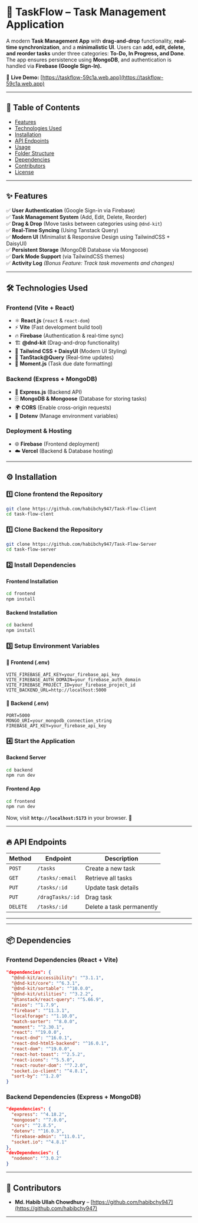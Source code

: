 # 📝 TaskFlow – Task Management Application  

A modern **Task Management App** with **drag-and-drop** functionality, **real-time synchronization**, and a **minimalistic UI**. Users can **add, edit, delete, and reorder tasks** under three categories: **To-Do, In Progress, and Done**. The app ensures persistence using **MongoDB**, and authentication is handled via **Firebase (Google Sign-In).**  

🚀 **Live Demo:** [https://taskflow-59c1a.web.app](https://taskflow-59c1a.web.app)  

---

## 📌 Table of Contents  
- [Features](#features)  
- [Technologies Used](#technologies-used)  
- [Installation](#installation)  
- [API Endpoints](#api-endpoints)  
- [Usage](#usage)  
- [Folder Structure](#folder-structure)  
- [Dependencies](#dependencies)  
- [Contributors](#contributors)  
- [License](#license)  

---

## ✨ Features  

✅ **User Authentication** (Google Sign-in via Firebase)  
✅ **Task Management System** (Add, Edit, Delete, Reorder)  
✅ **Drag & Drop** (Move tasks between categories using `@dnd-kit`)  
✅ **Real-Time Syncing** (Using Tanstack Query)  
✅ **Modern UI** (Minimalist & Responsive Design using TailwindCSS + DaisyUI)  
✅ **Persistent Storage** (MongoDB Database via Mongoose)  
✅ **Dark Mode Support** (via TailwindCSS themes)  
✅ **Activity Log** *(Bonus Feature: Track task movements and changes)*  

---

## 🛠 Technologies Used  

### **Frontend (Vite + React)**  
- ⚛️ **React.js** (`react` & `react-dom`)  
- ⚡ **Vite** (Fast development build tool)  
- 🔥 **Firebase** (Authentication & real-time sync)  
- 🏗 **@dnd-kit** (Drag-and-drop functionality)  
- 🎨 **Tailwind CSS + DaisyUI** (Modern UI Styling)  
- 📡 **TanStack@Query** (Real-time updates)  
- 📅 **Moment.js** (Task due date formatting)  

### **Backend (Express + MongoDB)**  
- 🚀 **Express.js** (Backend API)  
- 🗄 **MongoDB & Mongoose** (Database for storing tasks)  
- 🌍 **CORS** (Enable cross-origin requests)  
- 📂 **Dotenv** (Manage environment variables)  

### **Deployment & Hosting**  
- 🌐 **Firebase** (Frontend deployment)  
- ☁️ **Vercel** (Backend & Database hosting)  

---

## ⚙️ Installation  

### **1️⃣ Clone frontend the Repository**  
```sh
git clone https://github.com/habibchy947/Task-Flow-Client
cd task-flow-clent  
```
### **1️⃣ Clone Backend the Repository**  
```sh
git clone https://github.com/habibchy947/Task-Flow-Server
cd task-flow-server  
```

### **2️⃣ Install Dependencies**  

#### **Frontend Installation**  
```sh
cd frontend  
npm install  
```
#### **Backend Installation**  
```sh
cd backend  
npm install  
```

### **3️⃣ Setup Environment Variables**  

#### 🔹 **Frontend (.env)**  
```env
VITE_FIREBASE_API_KEY=your_firebase_api_key  
VITE_FIREBASE_AUTH_DOMAIN=your_firebase_auth_domain  
VITE_FIREBASE_PROJECT_ID=your_firebase_project_id  
VITE_BACKEND_URL=http://localhost:5000
```

#### 🔹 **Backend (.env)**  
```env
PORT=5000  
MONGO_URI=your_mongodb_connection_string  
FIREBASE_API_KEY=your_firebase_api_key  
```

### **4️⃣ Start the Application**  
#### **Backend Server**  
```sh
cd backend  
npm run dev  
```
#### **Frontend App**  
```sh
cd frontend  
npm run dev  
```
Now, visit **`http://localhost:5173`** in your browser. 🎉  

---

## 🔥 API Endpoints  

| Method | Endpoint         | Description                  |
|--------|-----------------|------------------------------|
| `POST` | `/tasks`        | Create a new task           |
| `GET`  | `/tasks/:email`        | Retrieve all tasks          |
| `PUT`  | `/tasks/:id`    | Update task details         |
| `PUT`  | `/dragTasks/:id`    | Drag task        |
| `DELETE` | `/tasks/:id`  | Delete a task permanently   |

---


---

## 📦 Dependencies  

### **Frontend Dependencies (React + Vite)**  
```json
"dependencies": {
  "@dnd-kit/accessibility": "^3.1.1",
  "@dnd-kit/core": "^6.3.1",
  "@dnd-kit/sortable": "^10.0.0",
  "@dnd-kit/utilities": "^3.2.2",
  "@tanstack/react-query": "^5.66.9",
  "axios": "^1.7.9",
  "firebase": "^11.3.1",
  "localforage": "^1.10.0",
  "match-sorter": "^8.0.0",
  "moment": "^2.30.1",
  "react": "^19.0.0",
  "react-dnd": "^16.0.1",
  "react-dnd-html5-backend": "^16.0.1",
  "react-dom": "^19.0.0",
  "react-hot-toast": "^2.5.2",
  "react-icons": "^5.5.0",
  "react-router-dom": "^7.2.0",
  "socket.io-client": "^4.8.1",
  "sort-by": "^1.2.0"
}
```

### **Backend Dependencies (Express + MongoDB)**  
```json
"dependencies": {
  "express": "^4.18.2",
  "mongoose": "^7.0.0",
  "cors": "^2.8.5",
  "dotenv": "^16.0.3",
  "firebase-admin": "^11.0.1",
  "socket.io": "^4.8.1"
},
"devDependencies": {
  "nodemon": "^3.0.2"
}
```

---

## 👥 Contributors  

- **Md. Habib Ullah Chowdhury** – [https://github.com/habibchy947](https://github.com/habibchy947)  

---